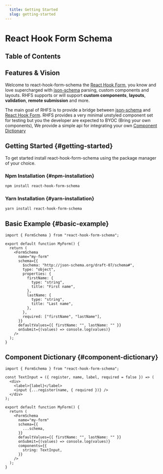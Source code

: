 ```yaml
---
  title: Getting Started
  slug: getting-started
---
```


# React Hook Form Schema

## Table of Contents

## Features & Vision

Welcome to react-hook-form-schema the [React Hook Form](https://react-hook-form.com/),
you know and love supercharged with [json-schema](https://json-schema.org/)
parsing, custom components and layouts. RHFS supports or will support **custom components**, **layouts**, **validation**, **remote submission** and more.

The main goal of RHFS is to provide a bridge between [json-schema](https://json-schema.org/) and [React Hook Form](https://react-hook-form.com/). RHFS provides a very minimal unstyled component set for testing but you the developer are expected to BYOC (Bring your own components), We provide a simple api for integrating your own [Component Dictionary](#component-dictionary)

## Getting Started {#getting-started}

To get started install react-hook-form-schema using the package manager of your choice.

### Npm Installation {#npm-installation}

```bash
npm install react-hook-form-schema
```

### Yarn Installation {#yarn-installation}

```bash
yarn install react-hook-form-schema
```

## Basic Example {#basic-example}

```tsx
import { FormSchema } from "react-hook-form-schema";

export default function MyForm() {
  return (
    <FormSchema
      name="my-form"
      schema={{
        $schema: "http://json-schema.org/draft-07/schema#",
        type: "object",
        properties: {
          firstName: {
            type: "string",
            title: "First name",
          },
          lastName: {
            type: "string",
            title: "Last name",
          },
        },
        required: ["firstName", "lastName"],
      }}
      defaultValues={{ firstName: "", lastName: "" }}
      onSubmit={(values) => console.log(values)}
    />
  );
}
```

## Component Dictionary {#component-dictionary}

```tsx
import { FormSchema } from "react-hook-form-schema";

const TextInput = ({ register, name, label, required = false }) => (
  <div>
    <label>{label}</label>
    <input {...register(name, { required })} />
  </div>
);

export default function MyForm() {
  return (
    <FormSchema
      name="my-form"
      schema={{
        ...schema,
      }}
      defaultValues={{ firstName: "", lastName: "" }}
      onSubmit={(values) => console.log(values)}
      components={{
        string: TextInput,
      }}
    />
  );
}
```
